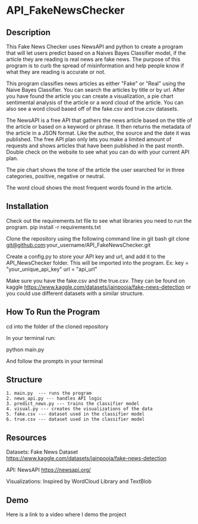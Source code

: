 # API_FakeNewsChecker

## Description
This Fake News Checker uses NewsAPI and python to create a program that will let users predict based on a Naives Bayes Classifier model, if the article they are reading is real news are fake news. The purpose of this program is to curb the spread of misinformation and help people know if what they are reading is accurate or not.

This program classifies news articles as either "Fake" or "Real" using the Naive Bayes Classifier. You can search the articles by title or by url. After you have found the article you can create a visualization, a pie chart sentimental analysis of the article or a word cloud of the article. You can also see a word cloud based off of the fake.csv and true.csv datasets.

The NewsAPI is a free API that gathers the news article based on the title of the article or based on a keyword or phrase. It then returns the metadata of the article in a JSON format. Like the author, the source and the date it was published. The free API plan only lets you make a limited amount of requests and shows articles that have been published in the past month. Double check on the website to see what you can do with your current API plan.

The pie chart shows the tone of the article the user searched for in three categories, positive, negative or neutral.

The word cloud shows the most frequent words found in the article.

## Installation
Check out the requirements.txt file to see what libraries you need to run the program.
pip install -r requirements.txt

Clone the repository using the following command line in git bash
git clone git@github.com:your_username/API_FakeNewsChecker.git

Create a config.py to store your API key and url, and add it to the API_NewsChecker folder. This will be imported into the program.
Ex: 
    key = "your_unique_api_key"
    url = "api_url"

Make sure you have the fake.csv and the true.csv. They can be found on kaggle https://www.kaggle.com/datasets/jainpooja/fake-news-detection or you could use different datasets with a similar structure.

## How To Run the Program
cd into the folder of the cloned repository 

In your terminal run:

python main.py

And follow the prompts in your terminal

## Structure
    1. main.py  --- runs the program
    2. news_api.py --- handles API logic
    3. predict_news.py --- trains the classifier model
    4. visual.py --- creates the visualizations of the data
    5. fake.csv --- dataset used in the classifier model
    6. true.csv --- dataset used in the classifier model

## Resources
Datasets: Fake News Dataset https://www.kaggle.com/datasets/jainpooja/fake-news-detection 

API: NewsAPI https://newsapi.org/ 

Visualizations: Inspired by WordCloud Library and TextBlob

## Demo
Here is a link to a video where I demo the project 

